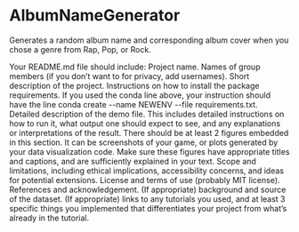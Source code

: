 # AlbumNameGenerator
Generates a random album name and corresponding album cover when you chose a genre from Rap, Pop, or Rock. 


Your README.md file should include:
Project name.
Names of group members (if you don’t want to for privacy, add usernames).
Short description of the project.
Instructions on how to install the package requirements. If you used the conda line above, your instruction should have the line conda create --name NEWENV --file requirements.txt.
Detailed description of the demo file. This includes detailed instructions on how to run it, what output one should expect to see, and any explanations or interpretations of the result. There should be at least 2 figures embedded in this section. It can be screenshots of your game, or plots generated by your data visualization code. Make sure these figures have appropriate titles and captions, and are sufficiently explained in your text.
Scope and limitations, including ethical implications, accessibility concerns, and ideas for potential extensions.
License and terms of use (probably MIT license).
References and acknowledgement.
(If appropriate) background and source of the dataset.
(If appropriate) links to any tutorials you used, and at least 3 specific things you implemented that differentiates your project from what’s already in the tutorial.
